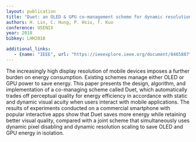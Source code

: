 ```yaml
---
layout: publication
title: "Duet: an OLED & GPU co-management scheme for dynamic resolution adaptation"
authors: H. Lin, C. Hung, P. Hsiu, T. Kuo
conference: USENIX
year: 2018
bibkey: LHH2018

additional_links:
   - {name: "IEEE", url: "https://ieeexplore.ieee.org/document/8465887"}
---
```

The increasingly high display resolution of mobile devices imposes a further burden on energy consumption. Existing schemes manage either OLED or GPU power to save energy. This paper presents the design, algorithm, and implementation of a co-managing scheme called Duet, which automatically trades off perceptual quality for energy efficiency in accordance with static and dynamic visual acuity when users interact with mobile applications. The results of experiments conducted on a commercial smartphone with popular interactive apps show that Duet saves more energy while retaining better visual quality, compared with a joint scheme that simultaneously uses dynamic pixel disabling and dynamic resolution scaling to save OLED and GPU energy in isolation.

